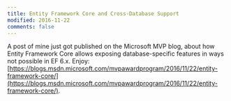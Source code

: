 ```yaml
---
title: Entity Framework Core and Cross-Database Support
modified: 2016-11-22
comments: false
---
```

A post of mine just got published on the Microsoft MVP blog, about how Entity Framework Core allows exposing database-specific features in ways not possible in EF 6.x. Enjoy: [https://blogs.msdn.microsoft.com/mvpawardprogram/2016/11/22/entity-framework-core/](https://blogs.msdn.microsoft.com/mvpawardprogram/2016/11/22/entity-framework-core/).


